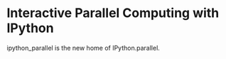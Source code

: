 # Interactive Parallel Computing with IPython

ipython_parallel is the new home of IPython.parallel.

